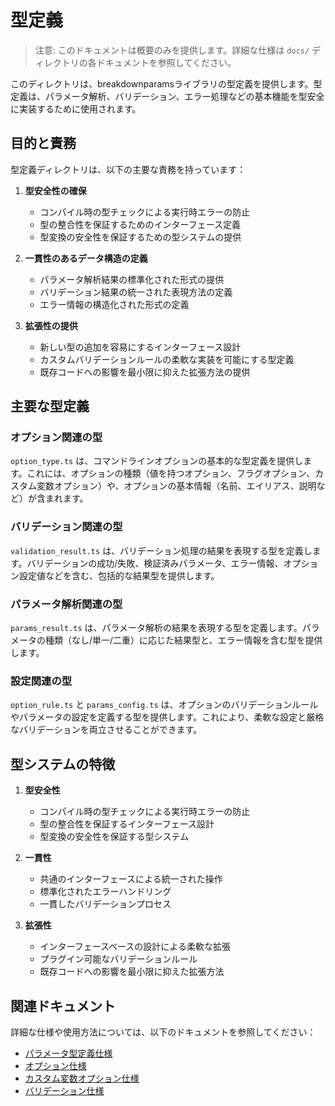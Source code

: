 # 型定義

> 注意: このドキュメントは概要のみを提供します。詳細な仕様は `docs/` ディレクトリの各ドキュメントを参照してください。

このディレクトリは、breakdownparamsライブラリの型定義を提供します。型定義は、パラメータ解析、バリデーション、エラー処理などの基本機能を型安全に実装するために使用されます。

## 目的と責務

型定義ディレクトリは、以下の主要な責務を持っています：

1. **型安全性の確保**
   - コンパイル時の型チェックによる実行時エラーの防止
   - 型の整合性を保証するためのインターフェース定義
   - 型変換の安全性を保証するための型システムの提供

2. **一貫性のあるデータ構造の定義**
   - パラメータ解析結果の標準化された形式の提供
   - バリデーション結果の統一された表現方法の定義
   - エラー情報の構造化された形式の定義

3. **拡張性の提供**
   - 新しい型の追加を容易にするインターフェース設計
   - カスタムバリデーションルールの柔軟な実装を可能にする型定義
   - 既存コードへの影響を最小限に抑えた拡張方法の提供

## 主要な型定義

### オプション関連の型

`option_type.ts` は、コマンドラインオプションの基本的な型定義を提供します。これには、オプションの種類（値を持つオプション、フラグオプション、カスタム変数オプション）や、オプションの基本情報（名前、エイリアス、説明など）が含まれます。

### バリデーション関連の型

`validation_result.ts` は、バリデーション処理の結果を表現する型を定義します。バリデーションの成功/失敗、検証済みパラメータ、エラー情報、オプション設定値などを含む、包括的な結果型を提供します。

### パラメータ解析関連の型

`params_result.ts` は、パラメータ解析の結果を表現する型を定義します。パラメータの種類（なし/単一/二重）に応じた結果型と、エラー情報を含む型を提供します。

### 設定関連の型

`option_rule.ts` と `params_config.ts` は、オプションのバリデーションルールやパラメータの設定を定義する型を提供します。これにより、柔軟な設定と厳格なバリデーションを両立させることができます。

## 型システムの特徴

1. **型安全性**
   - コンパイル時の型チェックによる実行時エラーの防止
   - 型の整合性を保証するインターフェース設計
   - 型変換の安全性を保証する型システム

2. **一貫性**
   - 共通のインターフェースによる統一された操作
   - 標準化されたエラーハンドリング
   - 一貫したバリデーションプロセス

3. **拡張性**
   - インターフェースベースの設計による柔軟な拡張
   - プラグイン可能なバリデーションルール
   - 既存コードへの影響を最小限に抑えた拡張方法

## 関連ドキュメント

詳細な仕様や使用方法については、以下のドキュメントを参照してください：

- [パラメータ型定義仕様](docs/params_type.ja.md)
- [オプション仕様](docs/options.ja.md)
- [カスタム変数オプション仕様](docs/custom_variable_options.ja.md)
- [バリデーション仕様](docs/validation.ja.md)
